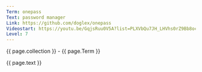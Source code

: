 ```yaml
---
Term: onepass
Text: password manager 
Link: https://github.com/doglex/onepass
Videostart: https://youtu.be/GqjsRuu0V5A?list=PLXVbQu7JH_LHVhs0rZ9Bb8ocyKlPljkaG&t=53m04s
Level: 7
---
```


{{ page.collection }} - {{ page.Term }}

   {{ page.text }}


